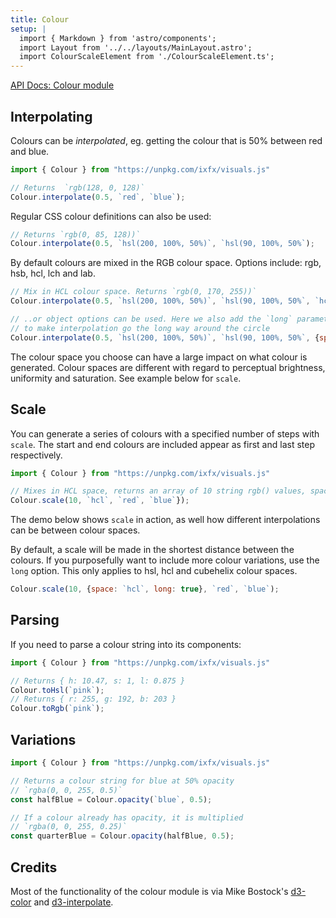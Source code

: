 ```yaml
---
title: Colour
setup: |
  import { Markdown } from 'astro/components';
  import Layout from '../../layouts/MainLayout.astro';
  import ColourScaleElement from './ColourScaleElement.ts';
---
```


[API Docs: Colour module](https://clinth.github.io/ixfx/modules/Visual.Colour.html)

<script type="module" src={Astro.resolve('./ColourScaleElement.ts')}></script>
<script type="module" src={Astro.resolve('../../loader.ts')}></script>



## Interpolating

Colours can be _interpolated_, eg. getting the colour that is 50% between red and blue.

```js
import { Colour } from "https://unpkg.com/ixfx/visuals.js"

// Returns  `rgb(128, 0, 128)`
Colour.interpolate(0.5, `red`, `blue`);
```

Regular CSS colour definitions can also be used:

```js
// Returns `rgb(0, 85, 128))`
Colour.interpolate(0.5, `hsl(200, 100%, 50%)`, `hsl(90, 100%, 50%`);
```

By default colours are mixed in the RGB colour space. Options include: rgb, hsb, hcl, lch and lab.

```js
// Mix in HCL colour space. Returns `rgb(0, 170, 255))`
Colour.interpolate(0.5, `hsl(200, 100%, 50%)`, `hsl(90, 100%, 50%`, `hcl`);

// ..or object options can be used. Here we also add the `long` parameter
// to make interpolation go the long way around the circle
Colour.interpolate(0.5, `hsl(200, 100%, 50%)`, `hsl(90, 100%, 50%`, {space: `hcl`, long: true} );
```

The colour space you choose can have a large impact on what colour is generated. Colour spaces are different with regard to perceptual brightness, uniformity and saturation. See example below for `scale`.

## Scale

You can generate a series of colours with a specified number of steps with `scale`. The start and end colours are included appear as first and last step respectively.

```js
import { Colour } from "https://unpkg.com/ixfx/visuals.js"

// Mixes in HCL space, returns an array of 10 string rgb() values, spaced between red and blue.
Colour.scale(10, `hcl`, `red`, `blue`});
```

The demo below shows `scale` in action, as well how different interpolations can be between colour spaces.

<div id="colourScale"></div>
<script type="module">
importEl(
  `colourScale`, 
  `colourscale-element`, {});
</script>

By default, a scale will be made in the shortest distance between the colours. If you purposefully want to include more colour variations, use the `long` option. This only applies to hsl, hcl and cubehelix colour spaces.

```js
Colour.scale(10, {space: `hcl`, long: true}, `red`, `blue`);
```

## Parsing

If you need to parse a colour string into its components:

```js
import { Colour } from "https://unpkg.com/ixfx/visuals.js"

// Returns { h: 10.47, s: 1, l: 0.875 }
Colour.toHsl(`pink`);
// Returns { r: 255, g: 192, b: 203 }
Colour.toRgb(`pink`);
```

## Variations

```js
import { Colour } from "https://unpkg.com/ixfx/visuals.js"

// Returns a colour string for blue at 50% opacity
// `rgba(0, 0, 255, 0.5)`
const halfBlue = Colour.opacity(`blue`, 0.5);

// If a colour already has opacity, it is multiplied
// `rgba(0, 0, 255, 0.25)`
const quarterBlue = Colour.opacity(halfBlue, 0.5);
```

## Credits

Most of the functionality of the colour module is via Mike Bostock's [d3-color](https://github.com/d3/d3-color) and [d3-interpolate](https://github.com/d3/d3-interpolate). 